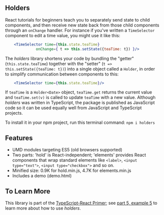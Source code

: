 Holders
-------

React tutorials for beginners teach you to separately send state to child components, and then receive new state back from those child components through an `onChange` handler. For instance if you've written a `TimeSelector` component to edit a time value, you might use it like this:

~~~jsx
    <TimeSelector time={this.state.teaTime}
              onChange={ t => this.setState({teaTime: t}) }/>
~~~

The *holders* library shortens your code by bundling the "getter" (`this.state.teaTime`) together with the "setter" (`t => this.setState({teaTime: t})`) into a single object called a `Holder`, in order to simplify communication between components to this:

~~~jsx
    <TimeSelector time={this.state.teaTime}/>
~~~

If `teaTime` is a `Holder<Date>` object, `teaTime.get` returns the current value and `teaTime.set(v)` is called to update `teaTime` with a new value. Although *holders* was written in TypeScript, the package is published as JavaScript code so it can be used equally well from JavaScript and TypeScript projects.

To install it in your npm project, run this terminal command: `npm i holders`

Features
--------

- UMD modules targeting ES5 (old browsers supported)
- Two parts: 'hold' is React-independent; 'elements' provides React components that wrap standard elements like `<label>`, `<input type="text">`, `<input type="checkbox">` and so on.
- Minified size: 0.9K for hold.min.js, 4.7K for elements.min.js
- Includes a demo (demo.html)

To Learn More
-------------

This library is part of the [TypeScript-React Primer](http://typescript-react-primer.loyc.net); see [part 5, example 5](http://typescript-react-primer.loyc.net/tutorial-5.html#example-5-simple-forms) to learn more about how to use *holders*.